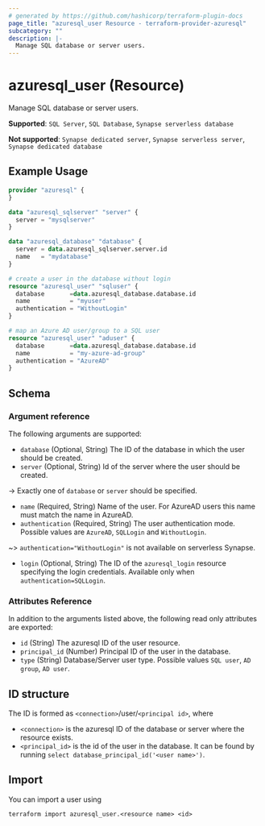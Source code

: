 ```yaml
---
# generated by https://github.com/hashicorp/terraform-plugin-docs
page_title: "azuresql_user Resource - terraform-provider-azuresql"
subcategory: ""
description: |-
  Manage SQL database or server users.
---
```



# azuresql_user (Resource)

Manage SQL database or server users. 

**Supported**: `SQL Server`, `SQL Database`, `Synapse serverless database` 

**Not supported**: `Synapse dedicated server`, `Synapse serverless server`, `Synapse dedicated database`

## Example Usage

```terraform
provider "azuresql" {
}

data "azuresql_sqlserver" "server" {
  server = "mysqlserver"
}

data "azuresql_database" "database" {
  server = data.azuresql_sqlserver.server.id
  name   = "mydatabase"
}

# create a user in the database without login
resource "azuresql_user" "sqluser" {
  database       =data.azuresql_database.database.id
  name           = "myuser"
  authentication = "WithoutLogin"
}

# map an Azure AD user/group to a SQL user
resource "azuresql_user" "aduser" {
  database       =data.azuresql_database.database.id
  name           = "my-azure-ad-group"
  authentication = "AzureAD"
}
```

<!-- schema generated by tfplugindocs -->
## Schema

### Argument reference
The following arguments are supported:

- `database` (Optional, String) The ID of the database in which the user should be created. 
- `server` (Optional, String) Id of the server where the user should be created.

-> Exactly one of `database` or `server` should be specified.

- `name` (Required, String) Name of the user. For AzureAD users this name must match the name in AzureAD.
- `authentication` (Required, String) The user authentication mode. Possible values are `AzureAD`, `SQLLogin` and `WithoutLogin`.

~> `authentication="WithoutLogin"` is not available on serverless Synapse.

- `login` (Optional, String) The ID of the `azuresql_login` resource specifying the login credentials. Available only when `authentication=SQLLogin`. 

### Attributes Reference
In addition to the arguments listed above, the following read only attributes are exported:

- `id` (String) The azuresql ID of the user resource.
- `principal_id` (Number) Principal ID of the user in the database.
- `type` (String) Database/Server user type. Possible values `SQL user`, `AD group`, `AD user`. 

## ID structure

The ID is formed as `<connection>`/user/`<principal id>`, where
* `<connection>` is the azuresql ID of the database or server where the resource exists.
* `<principal_id>` is the id of the user in the database. It can be found by running `select database_principal_id('<user name>')`.

## Import

You can import a user using 

```shell
terraform import azuresql_user.<resource name> <id>
```